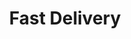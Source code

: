 ---
title: Fast Delivery
description: Other companies make you wait days or weeks for your data.  We deliver your data in minutes!
prompt: How fast is fast?
---